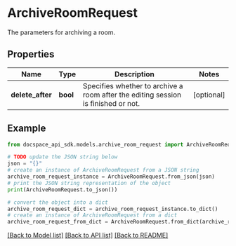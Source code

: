 # ArchiveRoomRequest
The parameters for archiving a room.

## Properties

Name | Type | Description | Notes
------------ | ------------- | ------------- | -------------
**delete_after** | **bool** | Specifies whether to archive a room after the editing session is finished or not. | [optional] 

## Example

```python
from docspace_api_sdk.models.archive_room_request import ArchiveRoomRequest

# TODO update the JSON string below
json = "{}"
# create an instance of ArchiveRoomRequest from a JSON string
archive_room_request_instance = ArchiveRoomRequest.from_json(json)
# print the JSON string representation of the object
print(ArchiveRoomRequest.to_json())

# convert the object into a dict
archive_room_request_dict = archive_room_request_instance.to_dict()
# create an instance of ArchiveRoomRequest from a dict
archive_room_request_from_dict = ArchiveRoomRequest.from_dict(archive_room_request_dict)
```
[[Back to Model list]](../README.md#documentation-for-models) [[Back to API list]](../README.md#documentation-for-api-endpoints) [[Back to README]](../README.md)


